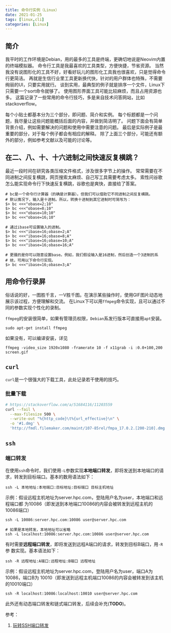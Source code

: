 ```yaml
---
title: 命令行实例（Linux）
date: 2021-01-25
tags: [linux,cli]
categories: [Linux]
---
```


## 简介
我平时的工作环境是Debian，用的最多的工具是终端，更确切地说是Neovim内置的终端模拟器。
命令行工具是我最喜欢的工具类型，方便快捷，节省资源。
当然我没有说图形化的工具不好，好看好玩儿的图形化工具我也很喜欢，只是觉得命令行更简洁。
再就是生信行业里工具更新换代快，针对的用户群体也特殊，不需要绚丽的UI，只要实用就行。
谈到实用，最典型的例子就是排序一个文件，Linux下只需要一个sort命令就够了。
使用图形界面工具可能比较麻烦，而且占用资源也多。
这篇记录了一些常用的命令行技巧，多是来自技术问答网站，比如stackoverflow。

每个小贴士都基本分为三个部分，即问题、简介和实例。
每个标题都是一个问题，我尽量让这些问题能概括后面的内容，并做到简洁明了。
问题下面会有简单背景介绍，例如需要解决的问题和使用中需要注意的问题。
最后是实际例子是最重要的部分，对于每个例子都会有相应的解释。
除了上面三个部分，可能还有额外的部分，例如参考文献以及可能的讨论等。


<!-- more -->

## 在二、八、十、十六进制之间快速反复横跳？
最近一段时间在研究各类压缩文件格式，涉及很多字节上的操作。
常常需要在不同进制之间反复横跳，网页搜索太麻烦、自己写工具需要考虑太多。
索性问谷歌怎么能实现命令行下快速反复横跳，谷歌也是爽快，直接给了答案。

```{bash}
# bc是一个命令行计算器（的确是计算器）。但我们可以借助它不同进制之间反复横跳。
# 默认情况下，输入是十进制。所以，转换十进制到其它进制时可简写为：
$> bc <<<"obase=2;10"
$> bc <<<"obase=8;10"
$> bc <<<"obase=10;10"
$> bc <<<"obase=16;10"

# 通过ibase可设置输入的进制。
$> bc <<<"ibase=16;obase=2;A"
$> bc <<<"ibase=16;obase=8;A"
$> bc <<<"ibase=16;obase=10;A"
$> bc <<<"ibase=16;obase=16;A"

# 更骚的是你可以随意设置base。例如，我们假设输入是16进制，然后创造一个3进制的系
# 统，可用以下命令行实现。
$> bc <<<"ibase=16;obase=3;A"
```


[^1]: [bc command in Linux with examples](https://www.geeksforgeeks.org/bc-command-linux-examples)

## 用命令行录屏
俗话说的好，一图胜千言，一V胜千图。在演示某些操作时，使用GIF图片动态地展示该过程，方便理解和交流。
在Linux下可以用`ffmpeg`命令实现，且可以通过不同的参数实现个性化的录制。

`ffmpeg`的安装很简单，如果有管理员权限，`Debian`系发行版本可直接用`apt`安装。
```
sudo apt-get install ffmpeg
```

如果没有，可以编译安装，详见

```{bash}
ffmpeg -video_size 1920x1080 -framerate 10 -f x11grab -i :0.0+100,200 screen.gif
```

## `curl`

`curl`是一个很强大的下载工具，此处记录若干使用的技巧。


### 批量下载

```bash
# https://stackoverflow.com/a/51684116/11203559
curl --fail \
  --max-filesize 500 \
  --write-out "%{http_code}\t%{url_effective}\n" \
  -o '#1.dmg' \
  'http://fmdl.filemaker.com/maint/107-85rel/fmpa_17.0.2.[200-210].dmg'
```

## `ssh`

### 端口转发

在使用`ssh`命令时，我们使用`-L`参数实现**本地端口转发**，即将发送到本地端口的请
求，转发到目标端口。基本的数用语法如下：

```
ssh -L 本地地址:本地端口:目标地址:目标端口 目标主机地址
```

示例：假设远程主机地址为server.hpc.com，登陆用户名为user，本地端口和远程端口都
为10086（即发送到本地端口10086的内容会被转发到远程主机的10086端口）

```
ssh -L 10086:server.hpc.com:10086 user@server.hpc.com

# 如果是本地转发，本地地址可以省略
ssh -L localhost:10086:server.hpc.com:10086 user@server.hpc.com
```

有时需要**远程端口转发**，即将发送到远程A端口的请求，转发到目标B端口，用`-R`参
数实现。基本语法如下：

```
ssh -R 远程地址:A端口:远程地址:B端口 远程地址
```

示例：假设远程主机地址为server.hpc.com，登陆用户名为user，端口A为10086，端口B为
10010（即发送到远程主机端口10086的内容会被转发到该主机的10010端口）

```
ssh -R localhost:10086:localhost:10010 user@server.hpc.com
```

此外还有动态端口转发和链式端口转发，后续会补充(**TODO**)。

参考：  
1. [玩转SSH端口转发](https://blog.fundebug.com/2017/04/24/ssh-port-forwarding)

<!-- vim: set nospell: -->
